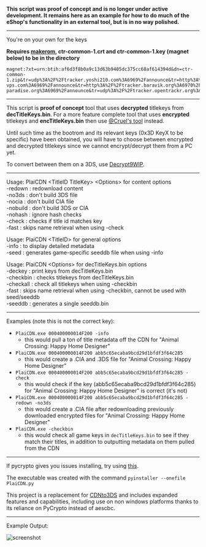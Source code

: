 **This script was proof of concept and is no longer under active development. It remains here as an example for how to do much of the eShop's functionality in an external tool, but is in no way polished.**

___

You're on your own for the keys

**Requires [makerom](https://github.com/profi200/Project_CTR/releases), ctr-common-1.crt and ctr-common-1.key (magnet below) to be in the directory** 

````
magnet:?xt=urn:btih:af6d3f8b0a9c13d63b9405dc375cc68af614394d&dn=ctr-common-1.zip&tr=udp%3A%2F%2Ftracker.yoshi210.com%3A6969%2Fannounce&tr=http%3A%2F%2Ftracker.tfile.me%2Fannounce&tr=udp%3A%2F%2Ftracker.coppersurfer.tk%3A6969%2Fannounce&tr=udp%3A%2F%2Ftracker.aletorrenty.pl%3A2710%2Fannounce&tr=udp%3A%2F%2Ftorrent.gresille.org%3A80%2Fannounce&tr=udp%3A%2F%2Ftracker.filetracker.pl%3A8089%2Fannounce&tr=http%3A%2F%2Ftorrent.gresille.org%2Fannounce&tr=udp%3A%2F%2Fexplodie.org%3A6969%2Fannounce&tr=http%3A%2F%2Ftracker.aletorrenty.pl%3A2710%2Fannounce&tr=udp%3A%2F%2Fp4p.arenabg.com%3A1337%2Fannounce&tr=udp%3A%2F%2Ftracker.tiny-vps.com%3A6969%2Fannounce&tr=http%3A%2F%2Ftracker.baravik.org%3A6970%2Fannounce&tr=http%3A%2F%2Ftracker1.wasabii.com.tw%3A6969%2Fannounce&tr=udp%3A%2F%2Fzer0day.ch%3A1337%2Fannounce&tr=http%3A%2F%2Fexplodie.org%3A6969%2Fannounce&tr=http%3A%2F%2Fp4p.arenabg.com%3A1337%2Fannounce&tr=udp%3A%2F%2F9.rarbg.com%3A2710%2Fannounce&tr=udp%3A%2F%2Ftracker.leechers-paradise.org%3A6969%2Fannounce&tr=udp%3A%2F%2Ftracker.opentrackr.org%3A1337%2Fannounce&tr=http%3A%2F%2Ftracker.opentrackr.org%3A1337%2Fannounce
````
___

This script is **proof of concept** tool that uses **decrypted** titlekeys from **decTitleKeys.bin**. For a more feature complete tool that uses **encrypted** titlekeys and **encTitleKeys.bin** then use [@Cruel's tool](https://github.com/Cruel/freeShop) instead.

Until such time as the bootrom and its relevant keys (0x3D KeyX to be specific) have been obtained, you will have to choose between encrypted and decrypted titlekeys since we cannot encrypt/decrypt them from a PC yet.

To convert between them on a 3DS, use [Decrypt9WIP](https://github.com/d0k3/Decrypt9WIP).
___

Usage: PlaiCDN \<TitleID TitleKey\> \<Options\> for content options    
\-redown   : redownload content    
\-no3ds    : don't build 3DS file    
\-nocia    : don't build CIA file    
\-nobuild  : don't build 3DS or CIA    
\-nohash   : ignore hash checks        
\-check    : checks if title id matches key    
\-fast     : skips name retrieval when using -check    

Usage: PlaiCDN \<TitleID\> for general options    
\-info     : to display detailed metadata    
\-seed     : generates game-specific seeddb file when using -info    

Usage: PlaiCDN \<Options\> for decTitleKeys.bin options    
\-deckey   : print keys from decTitleKeys.bin    
\-checkbin : checks titlekeys from decTitleKeys.bin    
\-checkall : check all titlekeys when using -checkbin    
\-fast     : skips name retrieval when using -checkbin, cannot be used with seed/seeddb    
\-seeddb   : generates a single seeddb.bin    

___

Examples (note this is not the correct key):    
+ `PlaiCDN.exe 000400000014F200 -info`
  + this would pull a ton of title metadata off the CDN for "Animal Crossing: Happy Home Designer"
+ `PlaiCDN.exe 000400000014F200 abb5c65ecaba9bcd29d1bfdf3f64c285`
  + this would create a .CIA and .3DS file for "Animal Crossing: Happy Home Designer"
+ `PlaiCDN.exe 000400000014F200 abb5c65ecaba9bcd29d1bfdf3f64c285 -check`
  + this would check if the key (abb5c65ecaba9bcd29d1bfdf3f64c285) for "Animal Crossing: Happy Home Designer" is correct (it's not)
+ `PlaiCDN.exe 000400000014F200 abb5c65ecaba9bcd29d1bfdf3f64c285 -redown -no3ds`
  + this would create a .CIA file after redownloading previously downloaded encrypted files for "Animal Crossing: Happy Home Designer"
+ `PlaiCDN.exe -checkbin`
  + this would check all game keys in `decTitleKeys.bin` to see if they match their titles, in addition to outputting metadata on them pulled from the CDN

___

If pycrypto gives you issues installing, try using [this](https://github.com/sfbahr/PyCrypto-Wheels).

The executable was created with the command `pyinstaller --onefile PlaiCDN.py`

This project is a replacement for [CDNto3DS](https://github.com/Relys/3DS_Multi_Decryptor/blob/master/to3DS/CDNto3DS/CDNto3DS.py) and includes expanded features and capabilities, including use on non windows platforms thanks to its reliance on PyCrypto instead of aescbc.

___

Example Output:

![screenshot](http://i.imgur.com/MuT7FX6.png)
